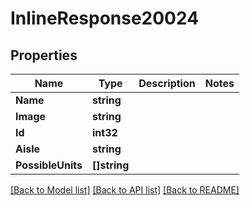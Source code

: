 # InlineResponse20024

## Properties

Name | Type | Description | Notes
------------ | ------------- | ------------- | -------------
**Name** | **string** |  | 
**Image** | **string** |  | 
**Id** | **int32** |  | 
**Aisle** | **string** |  | 
**PossibleUnits** | **[]string** |  | 

[[Back to Model list]](../README.md#documentation-for-models) [[Back to API list]](../README.md#documentation-for-api-endpoints) [[Back to README]](../README.md)


